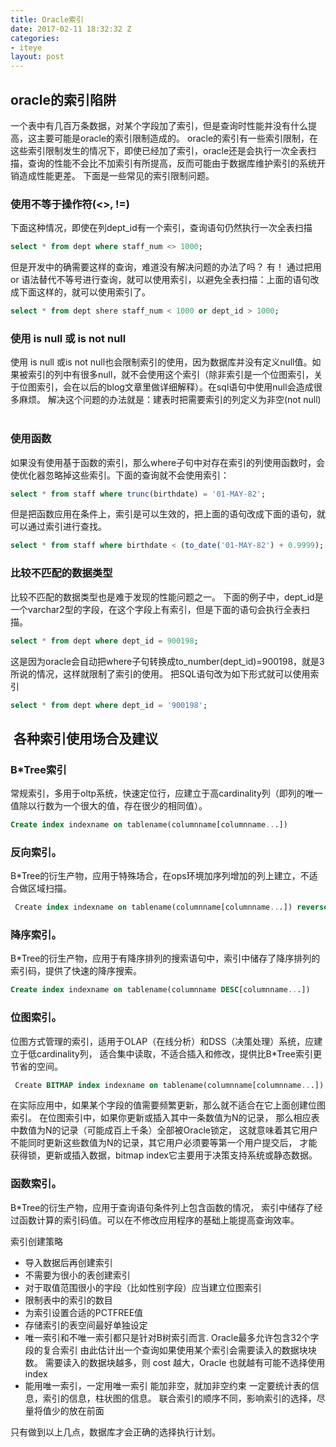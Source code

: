 ```yaml
---
title: Oracle索引
date: 2017-02-11 18:32:32 Z
categories:
- iteye
layout: post
---
```


## oracle的索引陷阱 

一个表中有几百万条数据，对某个字段加了索引，但是查询时性能并没有什么提高，这主要可能是oracle的索引限制造成的。 oracle的索引有一些索引限制，在这些索引限制发生的情况下，即使已经加了索引，oracle还是会执行一次全表扫描，查询的性能不会比不加索引有所提高，反而可能由于数据库维护索引的系统开销造成性能更差。 下面是一些常见的索引限制问题。  

### 使用不等于操作符(<>, !=) 
下面这种情况，即使在列dept_id有一个索引，查询语句仍然执行一次全表扫描 

```sql
select * from dept where staff_num <> 1000; 
```

但是开发中的确需要这样的查询，难道没有解决问题的办法了吗？ 有！ 通过把用 or 语法替代不等号进行查询，就可以使用索引，以避免全表扫描：上面的语句改成下面这样的，就可以使用索引了。 

```sql
select * from dept shere staff_num < 1000 or dept_id > 1000;  
```

### 使用 is null 或 is not null
使用 is null 或is not null也会限制索引的使用，因为数据库并没有定义null值。如果被索引的列中有很多null，就不会使用这个索引（除非索引是一个位图索引，关于位图索引，会在以后的blog文章里做详细解释）。在sql语句中使用null会造成很多麻烦。 解决这个问题的办法就是：建表时把需要索引的列定义为非空(not null)  

### 使用函数 
如果没有使用基于函数的索引，那么where子句中对存在索引的列使用函数时，会使优化器忽略掉这些索引。下面的查询就不会使用索引： 

```sql
select * from staff where trunc(birthdate) = '01-MAY-82'; 
```

但是把函数应用在条件上，索引是可以生效的，把上面的语句改成下面的语句，就可以通过索引进行查找。 

```sql
select * from staff where birthdate < (to_date('01-MAY-82') + 0.9999);  
```

### 比较不匹配的数据类型 
比较不匹配的数据类型也是难于发现的性能问题之一。 下面的例子中，dept_id是一个varchar2型的字段，在这个字段上有索引，但是下面的语句会执行全表扫描。 

```sql
select * from dept where dept_id = 900198;
```

这是因为oracle会自动把where子句转换成to_number(dept_id)=900198，就是3所说的情况，这样就限制了索引的使用。 把SQL语句改为如下形式就可以使用索引 

```sql
select * from dept where dept_id = '900198';    
```

##  各种索引使用场合及建议   
### B*Tree索引
常规索引，多用于oltp系统，快速定位行，应建立于高cardinality列（即列的唯一值除以行数为一个很大的值，存在很少的相同值）。  

```sql
Create index indexname on tablename(columnname[columnname...]) 
```

### 反向索引。 
B*Tree的衍生产物，应用于特殊场合，在ops环境加序列增加的列上建立，不适合做区域扫描。 

```sql
 Create index indexname on tablename(columnname[columnname...]) reverse 
```

### 降序索引。 
B*Tree的衍生产物，应用于有降序排列的搜索语句中，索引中储存了降序排列的索引码，提供了快速的降序搜索。  

```sql
Create index indexname on tablename(columnname DESC[columnname...]) 
```

### 位图索引。
位图方式管理的索引，适用于OLAP（在线分析）和DSS（决策处理）系统，应建立于低cardinality列， 适合集中读取，不适合插入和修改，提供比B*Tree索引更节省的空间。 

```sql
 Create BITMAP index indexname on tablename(columnname[columnname...]) 
```

在实际应用中，如果某个字段的值需要频繁更新，那么就不适合在它上面创建位图索引。 在位图索引中，如果你更新或插入其中一条数值为N的记录， 那么相应表中数值为N的记录（可能成百上千条）全部被Oracle锁定， 这就意味着其它用户不能同时更新这些数值为N的记录，其它用户必须要等第一个用户提交后， 才能获得锁，更新或插入数据，bitmap index它主要用于决策支持系统或静态数据。 

### 函数索引。
B*Tree的衍生产物，应用于查询语句条件列上包含函数的情况， 索引中储存了经过函数计算的索引码值。可以在不修改应用程序的基础上能提高查询效率。 

索引创建策略
+ 导入数据后再创建索引 
+ 不需要为很小的表创建索引 
+ 对于取值范围很小的字段（比如性别字段）应当建立位图索引 
+ 限制表中的索引的数目 
+ 为索引设置合适的PCTFREE值 
+ 存储索引的表空间最好单独设定 
+ 唯一索引和不唯一索引都只是针对B树索引而言. Oracle最多允许包含32个字段的复合索引 由此估计出一个查询如果使用某个索引会需要读入的数据块块数。 需要读入的数据块越多，则 cost 越大，Oracle 也就越有可能不选择使用 index  
+ 能用唯一索引，一定用唯一索引 能加非空，就加非空约束 一定要统计表的信息，索引的信息，柱状图的信息。 联合索引的顺序不同，影响索引的选择，尽量将值少的放在前面


只有做到以上几点，数据库才会正确的选择执行计划。
